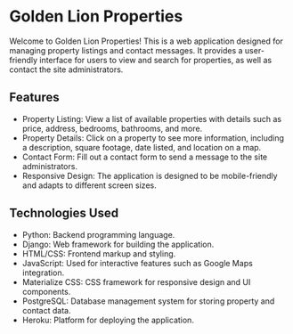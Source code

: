 # Golden Lion Properties

Welcome to Golden Lion Properties! This is a web application designed for managing property listings and contact messages. It provides a user-friendly interface for users to view and search for properties, as well as contact the site administrators.

## Features

- Property Listing: View a list of available properties with details such as price, address, bedrooms, bathrooms, and more.
- Property Details: Click on a property to see more information, including a description, square footage, date listed, and location on a map.
- Contact Form: Fill out a contact form to send a message to the site administrators.
- Responsive Design: The application is designed to be mobile-friendly and adapts to different screen sizes.

## Technologies Used

- Python: Backend programming language.
- Django: Web framework for building the application.
- HTML/CSS: Frontend markup and styling.
- JavaScript: Used for interactive features such as Google Maps integration.
- Materialize CSS: CSS framework for responsive design and UI components.
- PostgreSQL: Database management system for storing property and contact data.
- Heroku: Platform for deploying the application.
